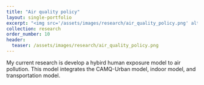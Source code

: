 ```yaml
---
title: "Air quality policy"
layout: single-portfolio
excerpt: "<img src='/assets/images/research/air_quality_policy.png' alt=''>"
collection: research
order_number: 10
header: 
  teaser: /assets/images/research/air_quality_policy.png
---
```


My current research is develop a hybird human exposure model to air pollution. 
This model integrates the CAMQ-Urban model, indoor model, and transportation model.
